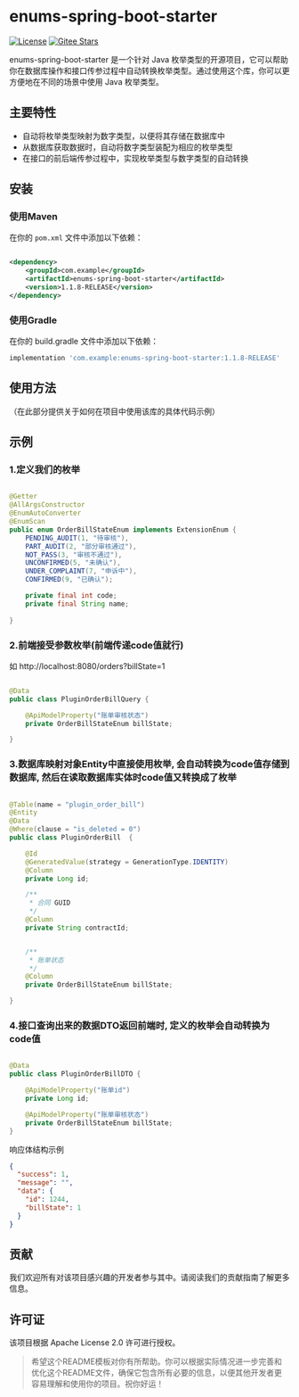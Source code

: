 # enums-spring-boot-starter

[![License](https://img.shields.io/badge/license-Apache%202.0-blue)](LICENSE)
[![Gitee Stars](https://gitee.com/zc_oss/enums-spring-boot-starter/badge/star.svg?theme=dark)](https://gitee.com/zc_oss/enums-spring-boot-starter)

enums-spring-boot-starter 是一个针对 Java 枚举类型的开源项目，它可以帮助你在数据库操作和接口传参过程中自动转换枚举类型。通过使用这个库，你可以更方便地在不同的场景中使用 Java 枚举类型。

## 主要特性

- 自动将枚举类型映射为数字类型，以便将其存储在数据库中
- 从数据库获取数据时，自动将数字类型装配为相应的枚举类型
- 在接口的前后端传参过程中，实现枚举类型与数字类型的自动转换

## 安装

### 使用Maven

在你的 `pom.xml` 文件中添加以下依赖：

```xml

<dependency>
    <groupId>com.example</groupId>
    <artifactId>enums-spring-boot-starter</artifactId>
    <version>1.1.8-RELEASE</version>
</dependency>
```

### 使用Gradle

在你的 build.gradle 文件中添加以下依赖：

```groovy
implementation 'com.example:enums-spring-boot-starter:1.1.8-RELEASE'
```

## 使用方法

（在此部分提供关于如何在项目中使用该库的具体代码示例）

## 示例

### 1.定义我们的枚举

```java

@Getter
@AllArgsConstructor
@EnumAutoConverter
@EnumScan
public enum OrderBillStateEnum implements ExtensionEnum {
    PENDING_AUDIT(1, "待审核"),
    PART_AUDIT(2, "部分审核通过"),
    NOT_PASS(3, "审核不通过"),
    UNCONFIRMED(5, "未确认"),
    UNDER_COMPLAINT(7, "申诉中"),
    CONFIRMED(9, "已确认");

    private final int code;
    private final String name;
    
}
```

### 2.前端接受参数枚举(前端传递code值就行)

如 http://localhost:8080/orders?billState=1

```java

@Data
public class PluginOrderBillQuery {

    @ApiModelProperty("账单审核状态")
    private OrderBillStateEnum billState;

}
```

### 3.数据库映射对象Entity中直接使用枚举, 会自动转换为code值存储到数据库, 然后在读取数据库实体时code值又转换成了枚举

```java

@Table(name = "plugin_order_bill")
@Entity
@Data
@Where(clause = "is_deleted = 0")
public class PluginOrderBill  {

    @Id
    @GeneratedValue(strategy = GenerationType.IDENTITY)
    @Column
    private Long id;

    /**
     * 合同 GUID
     */
    @Column
    private String contractId;


    /**
     * 账单状态
     */
    @Column
    private OrderBillStateEnum billState;

}
```

### 4.接口查询出来的数据DTO返回前端时, 定义的枚举会自动转换为code值

```java

@Data
public class PluginOrderBillDTO {

    @ApiModelProperty("账单id")
    private Long id;

    @ApiModelProperty("账单审核状态")
    private OrderBillStateEnum billState;
}
```
响应体结构示例
```json
{
  "success": 1,
  "message": "",
  "data": {
    "id": 1244,
    "billState": 1
  }
}
```
## 贡献

我们欢迎所有对该项目感兴趣的开发者参与其中。请阅读我们的贡献指南了解更多信息。

## 许可证

该项目根据 Apache License 2.0 许可进行授权。


> 希望这个README模板对你有所帮助。你可以根据实际情况进一步完善和优化这个README文件，确保它包含所有必要的信息，以便其他开发者更容易理解和使用你的项目。祝你好运！
